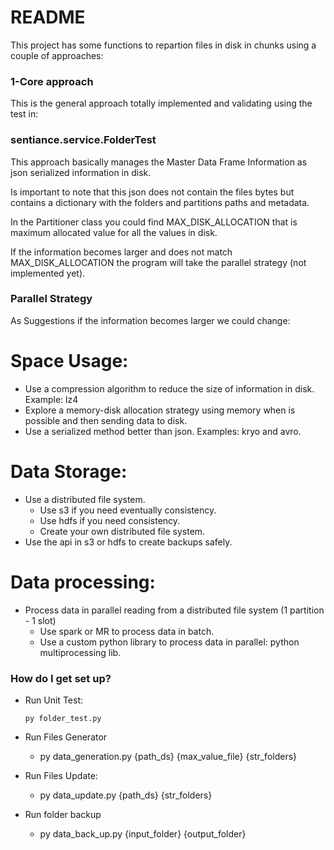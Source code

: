 # README #

This project has some functions to repartion files in disk in chunks using a couple of approaches:

### 1-Core approach ###

This is the general approach totally implemented and validating using the test in: 

### sentiance.service.FolderTest ###

This approach basically manages the Master Data Frame Information as json serialized information in disk.

Is important to note that this json does not contain the files bytes but contains a dictionary with the folders and partitions paths and metadata.

In the Partitioner class you could find MAX_DISK_ALLOCATION that is maximum allocated value for all the values in disk. 

If the information becomes larger and does not match MAX_DISK_ALLOCATION the program will take the parallel strategy (not implemented yet).

### Parallel Strategy ###

As Suggestions if the information becomes larger we could change:


# Space Usage:
* Use a compression algorithm to reduce the size of information in disk. Example: lz4
* Explore a memory-disk allocation strategy using memory when is possible and then sending data to disk.
* Use a serialized method better than json. Examples: kryo and avro.
# Data Storage:
* Use a distributed file system.
	- Use s3 if you need eventually consistency.
	- Use hdfs if you need consistency.
	- Create your own distributed file system.
* Use the api in s3 or hdfs to create backups safely.
# Data processing:
* Process data in parallel reading from a distributed file system (1 partition - 1 slot)
	- Use spark or MR to process data in batch.
	- Use a custom python library to process data in parallel: python multiprocessing lib.




### How do I get set up? ###

* Run Unit Test: 

	```py folder_test.py```

* Run Files Generator

	- py data_generation.py  {path_ds} {max_value_file} {str_folders}

* Run Files Update:
	
	- py data_update.py  {path_ds} {str_folders}
	
* Run folder backup

	- py data_back_up.py {input_folder} {output_folder}

